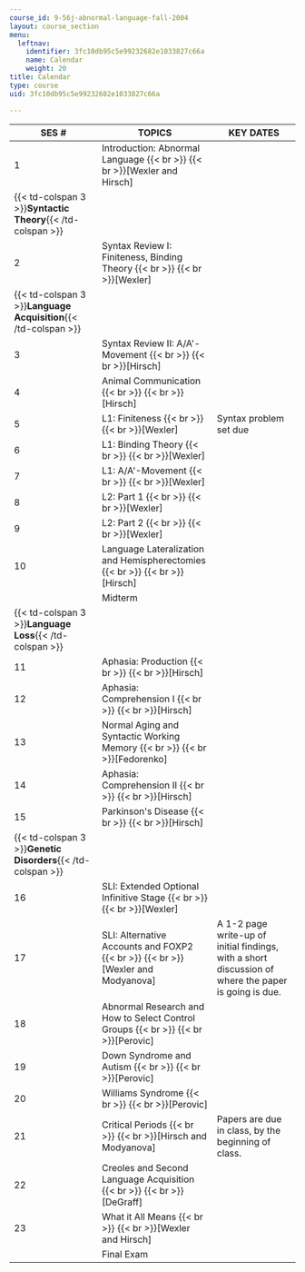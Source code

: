 ```yaml
---
course_id: 9-56j-abnormal-language-fall-2004
layout: course_section
menu:
  leftnav:
    identifier: 3fc10db95c5e99232682e1033827c66a
    name: Calendar
    weight: 20
title: Calendar
type: course
uid: 3fc10db95c5e99232682e1033827c66a

---
```


| SES # | TOPICS | KEY DATES |
| --- | --- | --- |
| 1 | Introduction: Abnormal Language  {{< br >}}  {{< br >}}\[Wexler and Hirsch\] | &nbsp; |
| {{< td-colspan 3 >}}**Syntactic Theory**{{< /td-colspan >}} |||
| 2 | Syntax Review I: Finiteness, Binding Theory  {{< br >}}  {{< br >}}\[Wexler\] | &nbsp; |
| {{< td-colspan 3 >}}**Language Acquisition**{{< /td-colspan >}} |||
| 3 | Syntax Review II: A/A'-Movement  {{< br >}}  {{< br >}}\[Hirsch\] | &nbsp; |
| 4 | Animal Communication  {{< br >}}  {{< br >}}\[Hirsch\] | &nbsp; |
| 5 | L1: Finiteness  {{< br >}}  {{< br >}}\[Wexler\] | Syntax problem set due |
| 6 | L1: Binding Theory  {{< br >}}  {{< br >}}\[Wexler\] | &nbsp; |
| 7 | L1: A/A'-Movement  {{< br >}}  {{< br >}}\[Wexler\] | &nbsp; |
| 8 | L2: Part 1  {{< br >}}  {{< br >}}\[Wexler\] | &nbsp; |
| 9 | L2: Part 2  {{< br >}}  {{< br >}}\[Wexler\] | &nbsp; |
| 10 | Language Lateralization and Hemispherectomies  {{< br >}}  {{< br >}}\[Hirsch\] | &nbsp; |
| &nbsp; | Midterm | &nbsp; |
| {{< td-colspan 3 >}}**Language Loss**{{< /td-colspan >}} |||
| 11 | Aphasia: Production  {{< br >}}  {{< br >}}\[Hirsch\] | &nbsp; |
| 12 | Aphasia: Comprehension I  {{< br >}}  {{< br >}}\[Hirsch\] | &nbsp; |
| 13 | Normal Aging and Syntactic Working Memory  {{< br >}}  {{< br >}}\[Fedorenko\] | &nbsp; |
| 14 | Aphasia: Comprehension II  {{< br >}}  {{< br >}}\[Hirsch\] | &nbsp; |
| 15 | Parkinson's Disease  {{< br >}}  {{< br >}}\[Hirsch\] | &nbsp; |
| {{< td-colspan 3 >}}**Genetic Disorders**{{< /td-colspan >}} |||
| 16 | SLI: Extended Optional Infinitive Stage  {{< br >}}  {{< br >}}\[Wexler\] | &nbsp; |
| 17 | SLI: Alternative Accounts and FOXP2  {{< br >}}  {{< br >}}\[Wexler and Modyanova\] | A 1-2 page write-up of initial findings, with a short discussion of where the paper is going is due. |
| 18 | Abnormal Research and How to Select Control Groups  {{< br >}}  {{< br >}}\[Perovic\] | &nbsp; |
| 19 | Down Syndrome and Autism  {{< br >}}  {{< br >}}\[Perovic\] | &nbsp; |
| 20 | Williams Syndrome  {{< br >}}  {{< br >}}\[Perovic\] | &nbsp; |
| 21 | Critical Periods  {{< br >}}  {{< br >}}\[Hirsch and Modyanova\] | Papers are due in class, by the beginning of class. |
| 22 | Creoles and Second Language Acquisition  {{< br >}}  {{< br >}}\[DeGraff\] | &nbsp; |
| 23 | What it All Means  {{< br >}}  {{< br >}}\[Wexler and Hirsch\] | &nbsp; |
| &nbsp; | Final Exam |